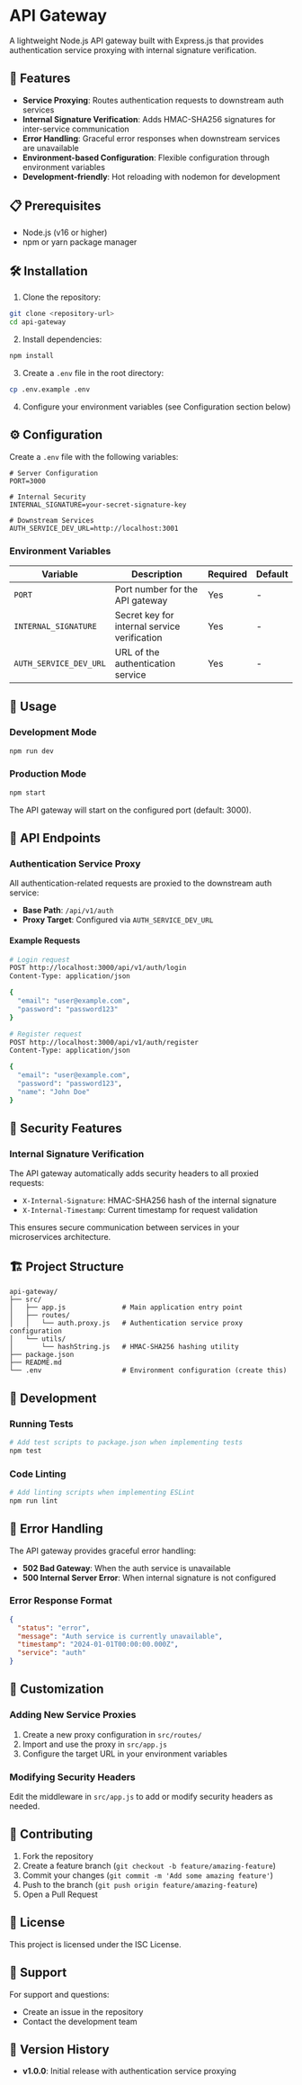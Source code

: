 # API Gateway

A lightweight Node.js API gateway built with Express.js that provides authentication service proxying with internal signature verification.

## 🚀 Features

- **Service Proxying**: Routes authentication requests to downstream auth services
- **Internal Signature Verification**: Adds HMAC-SHA256 signatures for inter-service communication
- **Error Handling**: Graceful error responses when downstream services are unavailable
- **Environment-based Configuration**: Flexible configuration through environment variables
- **Development-friendly**: Hot reloading with nodemon for development

## 📋 Prerequisites

- Node.js (v16 or higher)
- npm or yarn package manager

## 🛠️ Installation

1. Clone the repository:

```bash
git clone <repository-url>
cd api-gateway
```

2. Install dependencies:

```bash
npm install
```

3. Create a `.env` file in the root directory:

```bash
cp .env.example .env
```

4. Configure your environment variables (see Configuration section below)

## ⚙️ Configuration

Create a `.env` file with the following variables:

```env
# Server Configuration
PORT=3000

# Internal Security
INTERNAL_SIGNATURE=your-secret-signature-key

# Downstream Services
AUTH_SERVICE_DEV_URL=http://localhost:3001
```

### Environment Variables

| Variable               | Description                                  | Required | Default |
| ---------------------- | -------------------------------------------- | -------- | ------- |
| `PORT`                 | Port number for the API gateway              | Yes      | -       |
| `INTERNAL_SIGNATURE`   | Secret key for internal service verification | Yes      | -       |
| `AUTH_SERVICE_DEV_URL` | URL of the authentication service            | Yes      | -       |

## 🚀 Usage

### Development Mode

```bash
npm run dev
```

### Production Mode

```bash
npm start
```

The API gateway will start on the configured port (default: 3000).

## 📡 API Endpoints

### Authentication Service Proxy

All authentication-related requests are proxied to the downstream auth service:

- **Base Path**: `/api/v1/auth`
- **Proxy Target**: Configured via `AUTH_SERVICE_DEV_URL`

#### Example Requests

```bash
# Login request
POST http://localhost:3000/api/v1/auth/login
Content-Type: application/json

{
  "email": "user@example.com",
  "password": "password123"
}

# Register request
POST http://localhost:3000/api/v1/auth/register
Content-Type: application/json

{
  "email": "user@example.com",
  "password": "password123",
  "name": "John Doe"
}
```

## 🔐 Security Features

### Internal Signature Verification

The API gateway automatically adds security headers to all proxied requests:

- `X-Internal-Signature`: HMAC-SHA256 hash of the internal signature
- `X-Internal-Timestamp`: Current timestamp for request validation

This ensures secure communication between services in your microservices architecture.

## 🏗️ Project Structure

```
api-gateway/
├── src/
│   ├── app.js              # Main application entry point
│   ├── routes/
│   │   └── auth.proxy.js   # Authentication service proxy configuration
│   └── utils/
│       └── hashString.js   # HMAC-SHA256 hashing utility
├── package.json
├── README.md
└── .env                    # Environment configuration (create this)
```

## 🧪 Development

### Running Tests

```bash
# Add test scripts to package.json when implementing tests
npm test
```

### Code Linting

```bash
# Add linting scripts when implementing ESLint
npm run lint
```

## 🚨 Error Handling

The API gateway provides graceful error handling:

- **502 Bad Gateway**: When the auth service is unavailable
- **500 Internal Server Error**: When internal signature is not configured

### Error Response Format

```json
{
  "status": "error",
  "message": "Auth service is currently unavailable",
  "timestamp": "2024-01-01T00:00:00.000Z",
  "service": "auth"
}
```

## 🔧 Customization

### Adding New Service Proxies

1. Create a new proxy configuration in `src/routes/`
2. Import and use the proxy in `src/app.js`
3. Configure the target URL in your environment variables

### Modifying Security Headers

Edit the middleware in `src/app.js` to add or modify security headers as needed.

## 📝 Contributing

1. Fork the repository
2. Create a feature branch (`git checkout -b feature/amazing-feature`)
3. Commit your changes (`git commit -m 'Add some amazing feature'`)
4. Push to the branch (`git push origin feature/amazing-feature`)
5. Open a Pull Request

## 📄 License

This project is licensed under the ISC License.

## 🤝 Support

For support and questions:

- Create an issue in the repository
- Contact the development team

## 🔄 Version History

- **v1.0.0**: Initial release with authentication service proxying
